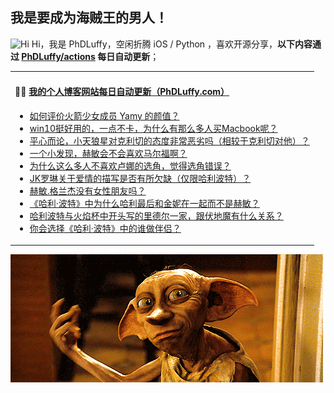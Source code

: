 ## 我是要成为海贼王的男人！

<img src='https://qpluspicture.oss-cn-beijing.aliyuncs.com/6LjjQA/Hi.gif' alt='Hi' width="24"/> Hi，我是 PhDLuffy，空闲折腾 iOS / Python ，喜欢开源分享，**以下内容通过 <a href="https://github.com/PhDLuffy/PhDLuffy/actions" target="_blank">PhDLuffy/actions</a> 每日自动更新**；

<table>
<td>

#### 🤹‍♀️ <a href="https://phdluffy.com/" target="_blank">我的个人博客网站每日自动更新（PhDLuffy.com）</a>

<!-- blog starts -->
* <a href='https://PhDLuffy.github.io/2020/07/31/%E5%A6%82%E4%BD%95%E8%AF%84%E4%BB%B7%E7%81%AB%E7%AE%AD%E5%B0%91%E5%A5%B3%E6%88%90%E5%91%98-Yamy-%E7%9A%84%E9%A2%9C%E5%80%BC/' target='_blank'>如何评价火箭少女成员 Yamy 的颜值？</a>
* <a href='https://PhDLuffy.github.io/2020/06/28/win10%E6%8C%BA%E5%A5%BD%E7%94%A8%E7%9A%84-%E4%B8%80%E7%82%B9%E4%B8%8D%E5%8D%A1-%E4%B8%BA%E4%BB%80%E4%B9%88%E6%9C%89%E9%82%A3%E4%B9%88%E5%A4%9A%E4%BA%BA%E4%B9%B0Macbook%E5%91%A2/' target='_blank'>win10挺好用的，一点不卡，为什么有那么多人买Macbook呢？</a>
* <a href='https://PhDLuffy.github.io/2020/06/25/%E5%B9%B3%E5%BF%83%E8%80%8C%E8%AE%BA-%E5%B0%8F%E5%A4%A9%E7%8B%BC%E6%98%9F%E5%AF%B9%E5%85%8B%E5%88%A9%E5%88%87%E7%9A%84%E6%80%81%E5%BA%A6%E9%9D%9E%E5%B8%B8%E6%81%B6%E5%8A%A3%E5%90%97-%E7%9B%B8%E8%BE%83%E4%BA%8E%E5%85%8B%E5%88%A9%E5%88%87%E5%AF%B9%E4%BB%96/' target='_blank'>平心而论，小天狼星对克利切的态度非常恶劣吗（相较于克利切对他）？</a>
* <a href='https://PhDLuffy.github.io/2020/06/25/%E4%B8%80%E4%B8%AA%E5%B0%8F%E5%8F%91%E7%8E%B0-%E8%B5%AB%E6%95%8F%E4%BC%9A%E4%B8%8D%E4%BC%9A%E5%96%9C%E6%AC%A2%E9%A9%AC%E5%B0%94%E7%A6%8F%E5%95%8A/' target='_blank'>一个小发现，赫敏会不会喜欢马尔福啊？</a>
* <a href='https://PhDLuffy.github.io/2020/05/14/%E4%B8%BA%E4%BB%80%E4%B9%88%E8%BF%99%E4%B9%88%E5%A4%9A%E4%BA%BA%E4%B8%8D%E5%96%9C%E6%AC%A2%E5%8D%A2%E5%A8%9C%E7%9A%84%E9%80%89%E8%A7%92-%E8%A7%89%E5%BE%97%E9%80%89%E8%A7%92%E9%94%99%E8%AF%AF/' target='_blank'>为什么这么多人不喜欢卢娜的选角，觉得选角错误？</a>
* <a href='https://PhDLuffy.github.io/2020/04/30/JK%E7%BD%97%E7%90%B3%E5%85%B3%E4%BA%8E%E7%88%B1%E6%83%85%E7%9A%84%E6%8F%8F%E5%86%99%E6%98%AF%E5%90%A6%E6%9C%89%E6%89%80%E6%AC%A0%E7%BC%BA-%E4%BB%85%E9%99%90%E5%93%88%E5%88%A9%E6%B3%A2%E7%89%B9/' target='_blank'>JK罗琳关于爱情的描写是否有所欠缺（仅限哈利波特）？</a>
* <a href='https://PhDLuffy.github.io/2020/04/22/%E8%B5%AB%E6%95%8F.%E6%A0%BC%E5%85%B0%E6%9D%B0%E6%B2%A1%E6%9C%89%E5%A5%B3%E6%80%A7%E6%9C%8B%E5%8F%8B%E5%90%97/' target='_blank'>赫敏.格兰杰没有女性朋友吗？</a>
* <a href='https://PhDLuffy.github.io/2020/04/22/%E5%93%88%E5%88%A9-%E6%B3%A2%E7%89%B9-%E4%B8%AD%E4%B8%BA%E4%BB%80%E4%B9%88%E5%93%88%E5%88%A9%E6%9C%80%E5%90%8E%E5%92%8C%E9%87%91%E5%A6%AE%E5%9C%A8%E4%B8%80%E8%B5%B7%E8%80%8C%E4%B8%8D%E6%98%AF%E8%B5%AB%E6%95%8F/' target='_blank'>《哈利·波特》中为什么哈利最后和金妮在一起而不是赫敏？</a>
* <a href='https://PhDLuffy.github.io/2020/04/21/%E5%93%88%E5%88%A9%E6%B3%A2%E7%89%B9%E4%B8%8E%E7%81%AB%E7%84%B0%E6%9D%AF%E4%B8%AD%E5%BC%80%E5%A4%B4%E5%86%99%E7%9A%84%E9%87%8C%E5%BE%B7%E5%B0%94%E4%B8%80%E5%AE%B6-%E8%B7%9F%E4%BC%8F%E5%9C%B0%E9%AD%94%E6%9C%89%E4%BB%80%E4%B9%88%E5%85%B3%E7%B3%BB/' target='_blank'>哈利波特与火焰杯中开头写的里德尔一家，跟伏地魔有什么关系？</a>
* <a href='https://PhDLuffy.github.io/2020/04/21/%E4%BD%A0%E4%BC%9A%E9%80%89%E6%8B%A9-%E5%93%88%E5%88%A9-%E6%B3%A2%E7%89%B9-%E4%B8%AD%E7%9A%84%E8%B0%81%E5%81%9A%E4%BC%B4%E4%BE%A3/' target='_blank'>你会选择《哈利·波特》中的谁做伴侣？</a>
<!-- blog ends -->

</td>
</table>

![多比点赞手势](https://raw.githubusercontent.com/PhDLuffy/PicGo/master/img/多比.gif)